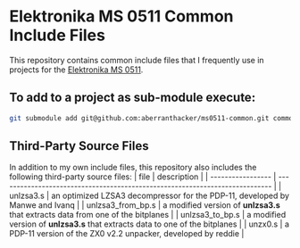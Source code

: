 # Elektronika MS 0511 Common Include Files

This repository contains common include files that I frequently use in projects
for the [Elektronika MS 0511](https://en.wikipedia.org/wiki/UKNC).
## To add to a project as sub-module execute:

```sh
git submodule add git@github.com:aberranthacker/ms0511-common.git common
```

## Third-Party Source Files
In addition to my own include files, this repository also includes the following
third-party source files:
| file              | description                                                                  |
| ----------------- | ---------------------------------------------------------------------------- |
| unlzsa3.s         | an optimized LZSA3 decompressor for the PDP-11, developed by Manwe and Ivanq |
| unlzsa3_from_bp.s | a modified version of **unlzsa3.s** that extracts data from one of the bitplanes |
| unlzsa3_to_bp.s   | a modified version of **unlzsa3.s** that extracts data to one of the bitplanes |
| unzx0.s           | a PDP-11 version of the ZX0 v2.2 unpacker, developed by reddie |

